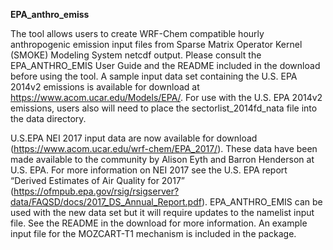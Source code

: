**EPA_anthro_emiss**

The tool allows users to create WRF-Chem compatible hourly anthropogenic emission input files from Sparse Matrix Operator Kernel (SMOKE) Modeling System netcdf output. Please consult the EPA_ANTHRO_EMIS User Guide and the README included in the download before using the tool.  A sample input data set containing the U.S. EPA 2014v2 emissions is available for download at https://www.acom.ucar.edu/Models/EPA/. 
For use with the U.S. EPA 2014v2 emissions, users also will need to place the sectorlist_2014fd_nata file into the data directory. 

U.S.EPA NEI 2017 input data are now available for download (https://www.acom.ucar.edu/wrf-chem/EPA_2017/). These data have been made available to the community by Alison Eyth and Barron Henderson at U.S. EPA. For more information on NEI 2017 see the U.S. EPA report “Derived Estimates of Air Quality for 2017” (https://ofmpub.epa.gov/rsig/rsigserver?data/FAQSD/docs/2017_DS_Annual_Report.pdf). EPA_ANTHRO_EMIS can be used with the new data set but it will require updates to the namelist input file. See the README in the download for more information.  An example input file for the MOZCART-T1 mechanism is included in the package.
